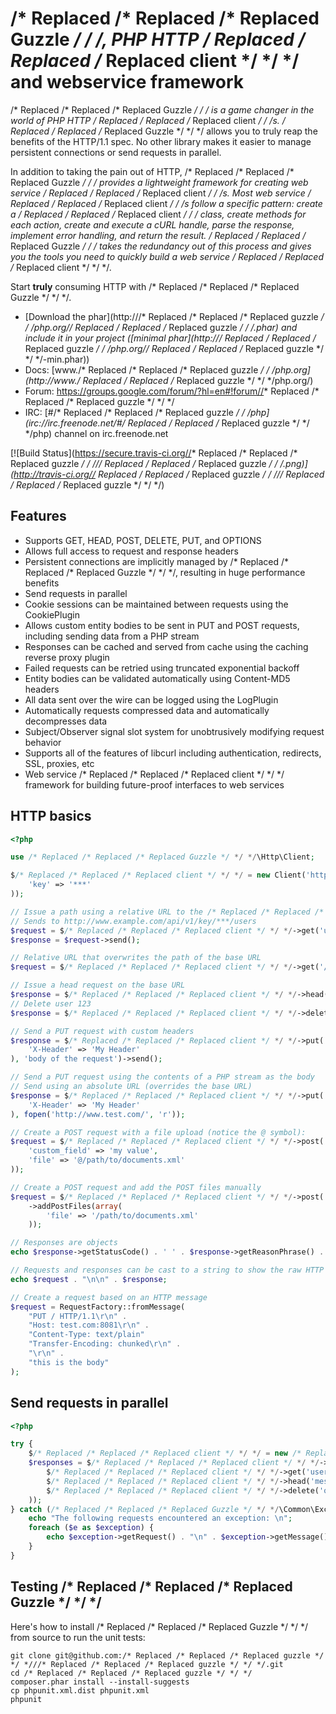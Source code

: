 /* Replaced /* Replaced /* Replaced Guzzle */ */ */, PHP HTTP /* Replaced /* Replaced /* Replaced client */ */ */ and webservice framework
================================================

/* Replaced /* Replaced /* Replaced Guzzle */ */ */ is a game changer in the world of PHP HTTP /* Replaced /* Replaced /* Replaced client */ */ */s. /* Replaced /* Replaced /* Replaced Guzzle */ */ */ allows you to truly reap the benefits of the HTTP/1.1 spec. No other library makes it easier to manage persistent connections or send requests in parallel.</p>

In addition to taking the pain out of HTTP, /* Replaced /* Replaced /* Replaced Guzzle */ */ */ provides a lightweight framework for creating web service /* Replaced /* Replaced /* Replaced client */ */ */s.  Most web service /* Replaced /* Replaced /* Replaced client */ */ */s follow a specific pattern: create a /* Replaced /* Replaced /* Replaced client */ */ */ class, create methods for each action, create and execute a cURL handle, parse the response, implement error handling, and return the result. /* Replaced /* Replaced /* Replaced Guzzle */ */ */ takes the redundancy out of this process and gives you the tools you need to quickly build a web service /* Replaced /* Replaced /* Replaced client */ */ */.

Start <strong>truly</strong> consuming HTTP with /* Replaced /* Replaced /* Replaced Guzzle */ */ */.

- [Download the phar](http:///* Replaced /* Replaced /* Replaced guzzle */ */ */php.org//* Replaced /* Replaced /* Replaced guzzle */ */ */.phar) and include it in your project ([minimal phar](http:///* Replaced /* Replaced /* Replaced guzzle */ */ */php.org//* Replaced /* Replaced /* Replaced guzzle */ */ */-min.phar))
- Docs: [www./* Replaced /* Replaced /* Replaced guzzle */ */ */php.org](http://www./* Replaced /* Replaced /* Replaced guzzle */ */ */php.org/)
- Forum: https://groups.google.com/forum/?hl=en#!forum//* Replaced /* Replaced /* Replaced guzzle */ */ */
- IRC: [#/* Replaced /* Replaced /* Replaced guzzle */ */ */php](irc://irc.freenode.net/#/* Replaced /* Replaced /* Replaced guzzle */ */ */php) channel on irc.freenode.net

[![Build Status](https://secure.travis-ci.org//* Replaced /* Replaced /* Replaced guzzle */ */ *///* Replaced /* Replaced /* Replaced guzzle */ */ */.png)](http://travis-ci.org//* Replaced /* Replaced /* Replaced guzzle */ */ *///* Replaced /* Replaced /* Replaced guzzle */ */ */)

Features
--------

- Supports GET, HEAD, POST, DELETE, PUT, and OPTIONS
- Allows full access to request and response headers
- Persistent connections are implicitly managed by /* Replaced /* Replaced /* Replaced Guzzle */ */ */, resulting in huge performance benefits
- Send requests in parallel
- Cookie sessions can be maintained between requests using the CookiePlugin
- Allows custom entity bodies to be sent in PUT and POST requests, including sending data from a PHP stream
- Responses can be cached and served from cache using the caching reverse proxy plugin
- Failed requests can be retried using truncated exponential backoff
- Entity bodies can be validated automatically using Content-MD5 headers
- All data sent over the wire can be logged using the LogPlugin
- Automatically requests compressed data and automatically decompresses data
- Subject/Observer signal slot system for unobtrusively modifying request behavior
- Supports all of the features of libcurl including authentication, redirects, SSL, proxies, etc
- Web service /* Replaced /* Replaced /* Replaced client */ */ */ framework for building future-proof interfaces to web services

HTTP basics
-----------

```php
<?php

use /* Replaced /* Replaced /* Replaced Guzzle */ */ */\Http\Client;

$/* Replaced /* Replaced /* Replaced client */ */ */ = new Client('http://www.example.com/api/v1/key/{{key}}', array(
    'key' => '***'
));

// Issue a path using a relative URL to the /* Replaced /* Replaced /* Replaced client */ */ */'s base URL
// Sends to http://www.example.com/api/v1/key/***/users
$request = $/* Replaced /* Replaced /* Replaced client */ */ */->get('users');
$response = $request->send();

// Relative URL that overwrites the path of the base URL
$request = $/* Replaced /* Replaced /* Replaced client */ */ */->get('/test/123.php?a=b');

// Issue a head request on the base URL
$response = $/* Replaced /* Replaced /* Replaced client */ */ */->head()->send();
// Delete user 123
$response = $/* Replaced /* Replaced /* Replaced client */ */ */->delete('users/123')->send();

// Send a PUT request with custom headers
$response = $/* Replaced /* Replaced /* Replaced client */ */ */->put('upload/text', array(
    'X-Header' => 'My Header'
), 'body of the request')->send();

// Send a PUT request using the contents of a PHP stream as the body
// Send using an absolute URL (overrides the base URL)
$response = $/* Replaced /* Replaced /* Replaced client */ */ */->put('http://www.example.com/upload', array(
    'X-Header' => 'My Header'
), fopen('http://www.test.com/', 'r'));

// Create a POST request with a file upload (notice the @ symbol):
$request = $/* Replaced /* Replaced /* Replaced client */ */ */->post('http://localhost:8983/solr/update', null, array (
    'custom_field' => 'my value',
    'file' => '@/path/to/documents.xml'
));

// Create a POST request and add the POST files manually
$request = $/* Replaced /* Replaced /* Replaced client */ */ */->post('http://localhost:8983/solr/update')
    ->addPostFiles(array(
        'file' => '/path/to/documents.xml'
    ));

// Responses are objects
echo $response->getStatusCode() . ' ' . $response->getReasonPhrase() . "\n";

// Requests and responses can be cast to a string to show the raw HTTP message
echo $request . "\n\n" . $response;

// Create a request based on an HTTP message
$request = RequestFactory::fromMessage(
    "PUT / HTTP/1.1\r\n" .
    "Host: test.com:8081\r\n" .
    "Content-Type: text/plain"
    "Transfer-Encoding: chunked\r\n" .
    "\r\n" .
    "this is the body"
);
```

Send requests in parallel
-------------------------

```php
<?php

try {
    $/* Replaced /* Replaced /* Replaced client */ */ */ = new /* Replaced /* Replaced /* Replaced Guzzle */ */ */\Http\Client('http://www.myapi.com/api/v1');
    $responses = $/* Replaced /* Replaced /* Replaced client */ */ */->send(array(
        $/* Replaced /* Replaced /* Replaced client */ */ */->get('users'),
        $/* Replaced /* Replaced /* Replaced client */ */ */->head('messages/123'),
        $/* Replaced /* Replaced /* Replaced client */ */ */->delete('orders/123')
    ));
} catch (/* Replaced /* Replaced /* Replaced Guzzle */ */ */\Common\ExceptionCollection $e) {
    echo "The following requests encountered an exception: \n";
    foreach ($e as $exception) {
        echo $exception->getRequest() . "\n" . $exception->getMessage() . "\n";
    }
}
```

Testing /* Replaced /* Replaced /* Replaced Guzzle */ */ */
--------------

Here's how to install /* Replaced /* Replaced /* Replaced Guzzle */ */ */ from source to run the unit tests:

```
git clone git@github.com:/* Replaced /* Replaced /* Replaced guzzle */ */ *///* Replaced /* Replaced /* Replaced guzzle */ */ */.git
cd /* Replaced /* Replaced /* Replaced guzzle */ */ */
composer.phar install --install-suggests
cp phpunit.xml.dist phpunit.xml
phpunit
```
